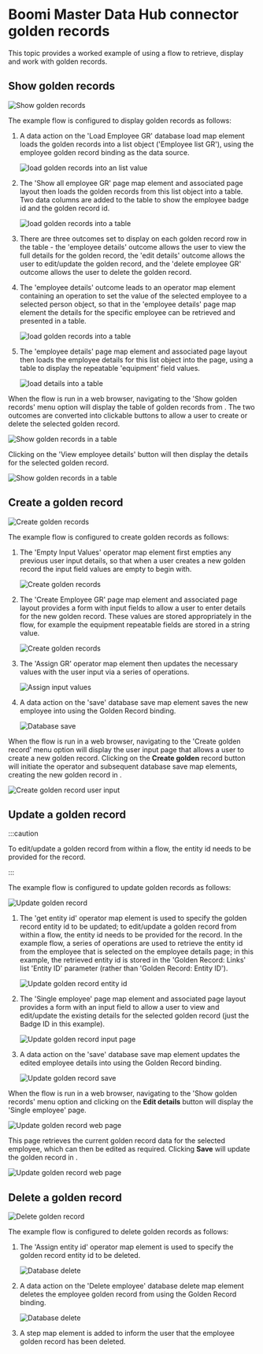 # Boomi Master Data Hub connector golden records


<head>
  <meta name="guidename" content="Flow"/>
  <meta name="context" content="GUID-9a459fed-c850-4d9d-b727-04c5eb7d4090"/>
</head>


This topic provides a worked example of using a flow to retrieve, display and work with golden records.

## Show golden records

![Show golden records](../Images/img-flo-Hub_Example_GR_c5b65da4-b5a4-441f-95a5-47d89d75b663.png)

The example flow is configured to display golden records as follows:

1.  A data action on the 'Load Employee GR' database load map element loads the golden records into a list object \('Employee list GR'\), using the employee golden record binding as the data source.

    ![load golden records into an list value](../Images/img-flo-Hub_Example_GRload_57261b90-2a46-4763-a0cf-55a951ea0fca.png)

2.  The 'Show all employee GR' page map element and associated page layout then loads the golden records from this list object into a table. Two data columns are added to the table to show the employee badge id and the golden record id.

    ![load golden records into a table](../Images/img-flo-Hub_Example_GRloadtable_e1c2433d-f2a4-41e2-8f15-02344f00a642.png)

3.  There are three outcomes set to display on each golden record row in the table - the 'employee details' outcome allows the user to view the full details for the golden record, the 'edit details' outcome allows the user to edit/update the golden record, and the 'delete employee GR' outcome allows the user to delete the golden record.
4.  The 'employee details' outcome leads to an operator map element containing an operation to set the value of the selected employee to a selected person object, so that in the 'employee details' page map element the details for the specific employee can be retrieved and presented in a table.

    ![load golden records into a table](../Images/img-flo-Hub_Example_GRoperator_c9e69b1c-51f6-4f60-8165-37c577380a1d.png)

5.  The 'employee details' page map element and associated page layout then loads the employee details for this list object into the page, using a table to display the repeatable 'equipment' field values.

    ![load details into a table](../Images/img-flo-Hub_Example_GRloaddetails_bb7cea1e-80b0-4757-bfbd-952a86026f01.png)


When the flow is run in a web browser, navigating to the 'Show golden records' menu option will display the table of golden records from . The two outcomes are converted into clickable buttons to allow a user to create or delete the selected golden record.

![Show golden records in a table](../Images/img-flo-Hub_Example_GRshow_ae3ff793-ea53-487a-a6c6-833356d637a7.png)

Clicking on the 'View employee details' button will then display the details for the selected golden record.

![Show golden records in a table](../Images/img-flo-Hub_Example_GRdetails_86df47e8-fbec-4fd9-ab1c-9c8c1f168a95.png)

## Create a golden record

![Create golden records](../Images/img-flo-Hub_Example_GRcreate_e6af28fe-5fba-4f88-b037-47a957fb6d74.png)

The example flow is configured to create golden records as follows:

1.  The 'Empty Input Values' operator map element first empties any previous user input details, so that when a user creates a new golden record the input field values are empty to begin with.

    ![Create golden records](../Images/img-flo-Hub_Example_GRcreate_empty_a085daad-f3cc-47c1-852f-ba04178c5cf1.png)

2.  The 'Create Employee GR' page map element and associated page layout provides a form with input fields to allow a user to enter details for the new golden record. These values are stored appropriately in the flow, for example the equipment repeatable fields are stored in a string value.

    ![Create golden records](../Images/img-flo-Hub_Example_GRcreate_page_cb6aeb73-d8c9-42d4-97bc-5c1f5c0a2c51.png)

3.  The 'Assign GR' operator map element then updates the necessary values with the user input via a series of operations.

    ![Assign input values](../Images/img-flo-Hub_Example_GRcreate_operations_938973f3-a698-48a8-a10c-890bb75ac82d.png)

4.  A data action on the 'save' database save map element saves the new employee into using the Golden Record binding.

    ![Database save](../Images/img-flo-Hub_Example_GRcreate_save_2904035a-3357-42d4-a3db-da59fed64440.png)


When the flow is run in a web browser, navigating to the 'Create golden record' menu option will display the user input page that allows a user to create a new golden record. Clicking on the **Create golden** record button will initiate the operator and subsequent database save map elements, creating the new golden record in .

![Create golden record user input](../Images/img-flo-Hub_Example_GRcreate_input_4b9b7766-e657-4c10-9902-339c2d52d967.png)

## Update a golden record

:::caution

To edit/update a golden record from within a flow, the entity id needs to be provided for the record.

:::

The example flow is configured to update golden records as follows:

![Update golden record](../Images/img-flo-Hub_ExampleGR_Update_cb747ecd-efb5-4594-b0aa-4c8a8aaee5d7.png)

1.  The 'get entity id' operator map element is used to specify the golden record entity id to be updated; to edit/update a golden record from within a flow, the entity id needs to be provided for the record. In the example flow, a series of operations are used to retrieve the entity id from the employee that is selected on the employee details page; in this example, the retrieved entity id is stored in the 'Golden Record: Links' list 'Entity ID' parameter \(rather than 'Golden Record: Entity ID'\).

    ![Update golden record entity id](../Images/img-flo-Hub_ExampleGR_Update_entityid_e8f5ed20-ac25-4f02-9eea-eecefcc8f5c2.png)

2.  The 'Single employee' page map element and associated page layout provides a form with an input field to allow a user to view and edit/update the existing details for the selected golden record \(just the Badge ID in this example\).

    ![Update golden record input page](../Images/img-flo-Hub_ExampleGR_Update_input_ec27820f-24b8-483b-ab4c-aa16060b6f33.png)

3.  A data action on the 'save' database save map element updates the edited employee details into using the Golden Record binding.

    ![Update golden record save](../Images/img-flo-Hub_ExampleGR_Update_save_9fba7aa7-ebdc-475c-9d6f-fa0815309e3a.png)


When the flow is run in a web browser, navigating to the 'Show golden records' menu option and clicking on the **Edit details** button will display the 'Single employee' page.

![Update golden record web page](../Images/img-flo-Hub_ExampleGR_Update_page_9d77205e-3512-47f9-96e8-350a0b59d415.png)

This page retrieves the current golden record data for the selected employee, which can then be edited as required. Clicking **Save** will update the golden record in .

![Update golden record web page](../Images/img-flo-Hub_ExampleGR_Update_editpage_02eac297-d116-4b78-aeab-a509c6e6ee49.png)

## Delete a golden record

![Delete golden record](../Images/img-flo-Hub_Example_GR_delete_eaa82315-33a5-470c-8779-eb901ef7afd5.png)

The example flow is configured to delete golden records as follows:

1.  The 'Assign entity id' operator map element is used to specify the golden record entity id to be deleted.

    ![Database delete](../Images/img-flo-Hub_Example_GR_delete_assign_ecc4a748-141f-4034-9359-3670cd3bbb7c.png)

2.  A data action on the 'Delete employee' database delete map element deletes the employee golden record from using the Golden Record binding.

    ![Database delete](../Images/img-flo-Hub_Example_GR_delete_delete_943ee320-6fdd-4e45-b640-0871ac0b187b.png)

3.  A step map element is added to inform the user that the employee golden record has been deleted.